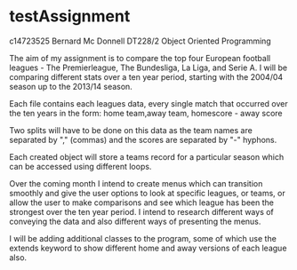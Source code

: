 # testAssignment
c14723525
Bernard Mc Donnell
DT228/2
Object Oriented Programming

The aim of my assignment is to compare the top four European football leagues - The Premierleague, The Bundesliga, La Liga, and Serie A.
I will be comparing different stats over a ten year period, starting with the 2004/04 season up to the 2013/14 season.

Each file contains each leagues data, every single match that occurred over the ten years in the form:
home team,away team, homescore - away score

Two splits will have to be done on this data as the team names are separated by "," (commas) and the scores
are separated by "-" hyphons.

Each created object will store a teams record for a particular season which can be accessed using different loops.

Over the coming month I intend to create menus which can transition smoothly and give the user options to look at specific leagues, or teams, or 
allow the user to make comparisons and see which league has been the strongest over the ten year period. I intend to research different ways
of conveying the data and also different ways of presenting the menus.

I will be adding additional classes to the program, some of which use the extends keyword to show different home and away versions of each league also.
